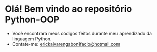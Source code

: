 # Olá! Bem vindo ao repositório Python-OOP
- Você encontrará meus códigos feitos durante meu aprendizado da linguagem Python.
- Contate-me: erickalvarengabonifacio@hotmail.com
